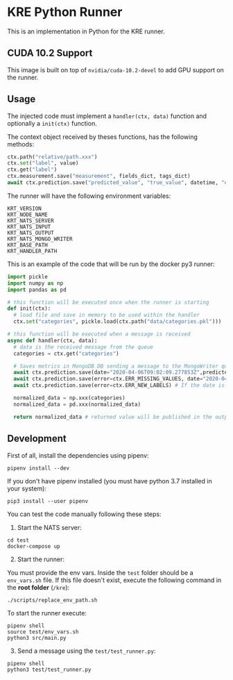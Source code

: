 # KRE Python Runner

This is an implementation in Python for the KRE runner.

## CUDA 10.2 Support

This image is built on top of `nvidia/cuda-10.2-devel` to add GPU support on the runner.

## Usage

The injected code must implement a `handler(ctx, data)` function and optionally a `init(ctx)` function.

The context object received by theses functions, has the following methods:

```python
ctx.path("relative/path.xxx")
ctx.set("label", value)
ctx.get("label")
ctx.measurement.save("measurement", fields_dict, tags_dict)
await ctx.prediction.save("predicted_value", "true_value", datetime, "error")
```

The runner will have the following environment variables:

```
KRT_VERSION
KRT_NODE_NAME
KRT_NATS_SERVER
KRT_NATS_INPUT
KRT_NATS_OUTPUT
KRT_NATS_MONGO_WRITER
KRT_BASE_PATH
KRT_HANDLER_PATH
```

This is an example of the code that will be run by the docker py3 runner:

```python
import pickle
import numpy as np
import pandas as pd

# this function will be executed once when the runner is starting
def init(ctx):
  # load file and save in memory to be used within the handler
  ctx.set("categories", pickle.load(ctx.path("data/categories.pkl")))

# this function will be executed when a message is received
async def handler(ctx, data):
  # data is the received message from the queue
  categories = ctx.get("categories")

  # Saves metrics in MongoDB DB sending a message to the MongoWriter queue
  await ctx.prediction.save(date="2020-04-06T09:02:09.277853Z",predicted_value="class_x",true_value="class_y")
  await ctx.prediction.save(error=ctx.ERR_MISSING_VALUES, date="2020-04-07T00:00:00.0Z")
  await ctx.prediction.save(error=ctx.ERR_NEW_LABELS) # If the date is not set, the 'date' field value will be now

  normalized_data = np.xxx(categories)
  normalized_data = pd.xxx(normalized_data)

  return normalized_data # returned value will be published in the output queue
```

## Development

First of all, install the dependencies using pipenv:

```shell script
pipenv install --dev
```

If you don't have pipenv installed (you must have python 3.7 installed in your system):

```shell script
pip3 install --user pipenv
```

You can test the code manually following these steps:

1. Start the NATS server:

```shell script
cd test
docker-compose up
```

2. Start the runner:

You must provide the env vars.
Inside the `test` folder should be a `env_vars.sh` file.
If this file doesn't exist, execute the following command in the **root folder** (`/kre`):

```shell script
./scripts/replace_env_path.sh
```

To start the runner execute:

```shell script
pipenv shell
source test/env_vars.sh
python3 src/main.py
```

3. Send a message using the `test/test_runner.py`:

```shell script
pipenv shell
python3 test/test_runner.py
```

